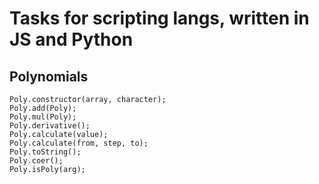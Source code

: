 <h1>Tasks for scripting langs, written in JS and Python</h1>
<h2>Polynomials</h2>
<code>Poly.constructor(array, character);</code><br />
<code>Poly.add(Poly);</code><br />
<code>Poly.mul(Poly);</code><br />
<code>Poly.derivative();</code><br />
<code>Poly.calculate(value);</code><br />
<code>Poly.calculate(from, step, to);</code><br />
<code>Poly.toString();</code><br />
<code>Poly.coer();</code><br />
<code>Poly.isPoly(arg);</code><br />
